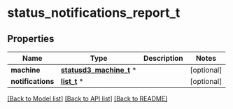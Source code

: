 # status_notifications_report_t

## Properties
Name | Type | Description | Notes
------------ | ------------- | ------------- | -------------
**machine** | [**statusd3_machine_t**](statusd3_machine.md) \* |  | [optional] 
**notifications** | [**list_t**](status_notification.md) \* |  | [optional] 

[[Back to Model list]](../README.md#documentation-for-models) [[Back to API list]](../README.md#documentation-for-api-endpoints) [[Back to README]](../README.md)


